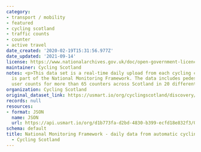 ```yaml
---
category:
- transport / mobility
- featured
- cycling scotland
- traffic counts
- counter
- active travel
date_created: '2020-02-19T15:31:56.977Z'
date_updated: '2021-09-14'
license: https://www.nationalarchives.gov.uk/doc/open-government-licence/version/3/
maintainer: Cycling Scotland
notes: <p>This data set is a real-time daily upload from each cycling counter that
  is part of the National Monitoring Framework. The data includes pedestrian and bicycle
  user counts for more than 65 counters across Scotland in 20 different local authorities.</p>
organization: Cycling Scotland
original_dataset_link: https://usmart.io/org/cyclingscotland/discovery/discovery-view-detail/2d0d20d6-ff8e-47a8-8fc8-10580e00a052
records: null
resources:
- format: JSON
  name: JSON
  url: https://api.usmart.io/org/d1b773fa-d2bd-4830-b399-ecfd18e832f3/02444e7a-5bd4-4ef3-9c66-e26671bb4c8a/1/urql
schema: default
title: National Monitoring Framework - daily data from automatic cycling counters
  - Cycling Scotland
---
```

